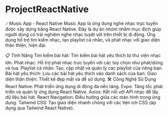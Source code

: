 # ProjectReactNative
🎶 Music App - React Native
Music App là ứng dụng nghe nhạc trực tuyến được xây dựng bằng React Native. Đây là dự án nhóm nhằm mục đích giúp người dùng có trải nghiệm nghe nhạc tuyệt vời trên thiết bị di động. Ứng dụng hỗ trợ tìm kiếm nhạc, tạo playlist cá nhân, và phát nhạc với giao diện thân thiện, hiện đại.

📋 Tính Năng
Tìm kiếm bài hát: Tìm kiếm bài hát yêu thích từ thư viện nhạc lớn.
Phát nhạc: Hỗ trợ phát nhạc trực tuyến với các tùy chọn như phát/dừng và tua.
Playlist cá nhân: Tạo, cập nhật và quản lý các playlist của riêng bạn.
Bài hát yêu thích: Lưu các bài hát yêu thích vào danh sách của bạn.
Giao diện thân thiện: Thiết kế đẹp mắt và dễ sử dụng.
🛠️ Công Nghệ Sử Dụng
React Native: Phát triển ứng dụng di động đa nền tảng.
Expo: Tăng tốc phát triển và quản lý ứng dụng React Native.
Axios: Kết nối với API nhạc để lấy dữ liệu bài hát.
React Navigation: Điều hướng giữa các màn hình trong ứng dụng.
Tailwind CSS: Tạo giao diện nhanh chóng với các tiện ích CSS (áp dụng qua Tailwind React Native).
